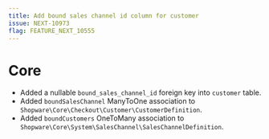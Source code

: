 ```yaml
---
title: Add bound sales channel id column for customer
issue: NEXT-10973
flag: FEATURE_NEXT_10555
---
```

# Core
*  Added a nullable `bound_sales_channel_id` foreign key into `customer` table.
*  Added `boundSalesChannel` ManyToOne association to `Shopware\Core\Checkout\Customer\CustomerDefinition`.
*  Added `boundCustomers` OneToMany association to `Shopware\Core\System\SalesChannel\SalesChannelDefinition`.
